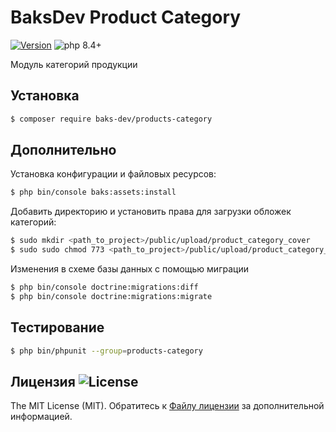 # BaksDev Product Category

[![Version](https://img.shields.io/badge/version-7.2.0-blue)](https://github.com/baks-dev/products-category/releases)
![php 8.4+](https://img.shields.io/badge/php-min%208.4-red.svg)

Модуль категорий продукции

## Установка

``` bash
$ composer require baks-dev/products-category
```

## Дополнительно

Установка конфигурации и файловых ресурсов:

``` bash
$ php bin/console baks:assets:install
```

Добавить директорию и установить права для загрузки обложек категорий:

``` bash
$ sudo mkdir <path_to_project>/public/upload/product_category_cover
$ sudo sudo chmod 773 <path_to_project>/public/upload/product_category_cover
``` 

Изменения в схеме базы данных с помощью миграции

``` bash
$ php bin/console doctrine:migrations:diff
$ php bin/console doctrine:migrations:migrate
```

## Тестирование

``` bash
$ php bin/phpunit --group=products-category
```

## Лицензия ![License](https://img.shields.io/badge/MIT-green)

The MIT License (MIT). Обратитесь к [Файлу лицензии](LICENSE.md) за дополнительной информацией.
